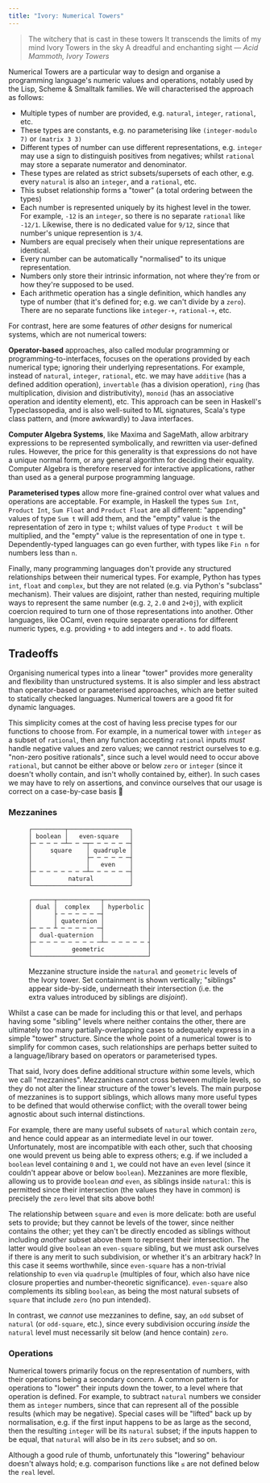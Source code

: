```yaml
---
title: "Ivory: Numerical Towers"
---
```


> The witchery that is cast in these towers
> It transcends the limits of my mind
> Ivory Towers in the sky
> A dreadful and enchanting sight
— <cite>Acid Mammoth, *Ivory Towers*</cite>

Numerical Towers are a particular way to design and organise a programming
language's numeric values and operations, notably used by the Lisp, Scheme &
Smalltalk families. We will characterised the approach as follows:

 - Multiple types of number are provided, e.g. `natural`, `integer`, `rational`,
   etc.
 - These types are constants, e.g. no parameterising like `(integer-modulo 7)`
   or `(matrix 3 3)`
 - Different types of number can use different representations, e.g. `integer`
   may use a sign to distinguish positives from negatives; whilst `rational` may
   store a separate numerator and denominator.
 - These types are related as strict subsets/supersets of each other, e.g. every
   `natural` is also an `integer`, and a `rational`, etc.
 - This subset relationship forms a "tower" (a total ordering between the types)
 - Each number is represented uniquely by its highest level in the tower. For
   example, `-12` is an `integer`, so there is no separate `rational` like
   `-12/1`. Likewise, there is no dedicated value for `9/12`, since that
   number's unique represention is `3/4`.
 - Numbers are equal precisely when their unique representations are identical.
 - Every number can be automatically "normalised" to its unique representation.
 - Numbers only store their intrinsic information, not where they're from or how
   they're supposed to be used.
 - Each arithmetic operation has a single definition, which handles any type of
   number (that it's defined for; e.g. we can't divide by a `zero`). There are
   no separate functions like `integer-+`, `rational-+`, etc.

For contrast, here are some features of *other* designs for numerical systems,
which are not numerical towers:

**Operator-based** approaches, also called modular programming or
programming-to-interfaces, focuses on the operations provided by each numerical
type; ignoring their underlying representations. For example, instead of
`natural`, `integer`, `rational`, etc. we may have `additive` (has a defined
addition operation), `invertable` (has a division operation), `ring` (has
multiplication, division and distributivity), `monoid` (has an associative
operation and identity element), etc. This approach can be seen in Haskell's
Typeclassopedia, and is also well-suited to ML signatures, Scala's type class
pattern, and (more awkwardly) to Java interfaces.

**Computer Algebra Systems**, like Maxima and SageMath, allow arbitrary
expressions to be represented symbolically, and rewritten via user-defined
rules. However, the price for this generality is that expressions do not have a
unique normal form, or any general algorithm for deciding their
equality. Computer Algebra is therefore reserved for interactive applications,
rather than used as a general purpose programming language.

**Parameterised types** allow more fine-grained control over what values and
operations are acceptable. For example, in Haskell the types `Sum Int`, `Product
Int`, `Sum Float` and `Product Float` are all different: "appending" values of
type `Sum t` will add them, and the "empty" value is the representation of zero
in type `t`; whilst values of type `Product t` will be multiplied, and the
"empty" value is the representation of one in type `t`. Dependently-typed
languages can go even further, with types like `Fin n` for numbers less than
`n`.

Finally, many programming languages don't provide any structured relationships
between their numerical types. For example, Python has types `int`, `float` and
`complex`, but they are not related (e.g. via Python's "subclass" mechanism).
Their values are disjoint, rather than nested, requiring multiple ways to
represent the same number (e.g. `2`, `2.0` and `2+0j`), with explicit coercion
required to turn one of those representations into another. Other languages,
like OCaml, even require separate operations for different numeric types, e.g.
providing `+` to add integers and `+.` to add floats.

## Tradeoffs ###

Organising numerical types into a linear "tower" provides more generality and
flexibility than unstructured systems. It is also simpler and less abstract than
operator-based or parameterised approaches, which are better suited to
statically checked languages. Numerical towers are a good fit for dynamic
languages.

This simplicity comes at the cost of having less precise types for our functions
to choose from. For example, in a numerical tower with `integer` as a subset of
`rational`, then any function accepting `rational` inputs *must* handle negative
values and zero values; we cannot restrict ourselves to e.g. "non-zero positive
rationals", since such a level would need to occur above `rational`, but cannot
be either above or below `zero` or `integer` (since it doesn't wholly contain,
and isn't wholly contained by, either). In such cases we may have to rely on
assertions, and convince ourselves that our usage is correct on a case-by-case
basis 🤞

### Mezzanines ###

<figure>

```
┌─────────┬─────────────────┐
│ boolean │   even-square   │
├─ ─ ─ ─ ─┴─ ─ ─┬─ ─ ─ ─ ─ ─┤
│     square    │ quadruple │
│               ├─ ─ ─ ─ ─ ─┤
│               │   even    │
├─ ─ ─ ─ ─ ─ ─ ─┴─ ─ ─ ─ ─ ─┤
│          natural          │
└───────────────────────────┘
```

```
┌──────┬────────────┬────────────┐
│ dual │  complex   │ hyperbolic │
│      ├ ─ ─ ─ ─ ─ ─┤            │
│      │ quaternion │            │
├─ ─ ─ ┴ ─ ─ ─ ─ ─ ─┤            │
│  dual-quaternion  │            │
├─ ─ ─ ─ ─ ─ ─ ─ ─ ─┴─ ─ ─ ─ ─ ─ ┤
│           geometric            │
└────────────────────────────────┘
```

 <figcaption>

Mezzanine structure inside the `natural` and `geometric` levels of the Ivory
tower. Set containment is shown vertically; "siblings" appear side-by-side,
underneath their intersection (i.e. the extra values introduced by siblings are
*disjoint*).

 </figcaption>
</figure>

Whilst a case can be made for including this or that level, and perhaps having
some "sibling" levels where neither contains the other, there are ultimately too
many partially-overlapping cases to adequately express in a simple "tower"
structure. Since the whole point of a numerical tower is to simplify for common
cases, such relationships are perhaps better suited to a language/library based
on operators or parameterised types.

That said, Ivory does define additional structure *within* some levels, which we
call "mezzanines". Mezzanines cannot cross between multiple levels, so they do
not alter the linear structure of the tower's levels. The main purpose of
mezzanines is to support siblings, which allows many more useful types to be
defined that would otherwise conflict; with the overall tower being agnostic
about such internal distinctions.

For example, there are many useful subsets of `natural` which contain `zero`,
and hence could appear as an intermediate level in our tower. Unfortunately,
most are incompatible with each other, such that choosing one would prevent us
being able to express others; e.g. if we included a `boolean` level containing
`0` and `1`, we could not have an `even` level (since it couldn't appear above
or below `boolean`). Mezzanines are more flexible, allowing us to provide
`boolean` *and* `even`, as siblings inside `natural`: this is permitted since
their intersection (the values they have in common) is precisely the `zero`
level that sits above both!

The relationship between `square` and `even` is more delicate: both are useful
sets to provide; but they cannot be levels of the tower, since neither contains
the other; yet they can't be directly encoded as siblings without including
*another* subset above them to represent their intersection. The latter would
give `boolean` an `even-square` sibling, but we must ask ourselves if there is
any merit to such subdivision, or whether it's an arbitrary hack? In this case
it seems worthwhile, since `even-square` has a non-trivial relationship to
`even` via `quadruple` (multiples of four, which also have nice closure
properties and number-theoretic significance). `even-square` also complements
its sibling `boolean`, as being the most natural subsets of `square` that
include `zero` (no pun intended).

In contrast, we *cannot* use mezzanines to define, say, an `odd` subset of
`natural` (or `odd-square`, etc.), since every subdivision occuring *inside* the
`natural` level must necessarily sit below (and hence contain) `zero`.

### Operations ###

Numerical towers primarily focus on the representation of numbers, with their
operations being a secondary concern. A common pattern is for operations to
"lower" their inputs down the tower, to a level where that operation is defined.
For example, to subtract `natural` numbers we consider them as `integer`
numbers, since that can represent all of the possible results (which may be
negative). Special cases will be "lifted" back up by normalisation, e.g. if the
first input happens to be as large as the second, then the resulting `integer`
will be its `natural` subset; if the inputs happen to be equal, that `natural`
will also be in its `zero` subset; and so on.

Although a good rule of thumb, unfortunately this "lowering" behaviour doesn't
always hold; e.g. comparison functions like `≤` are not defined below the
`real` level.
